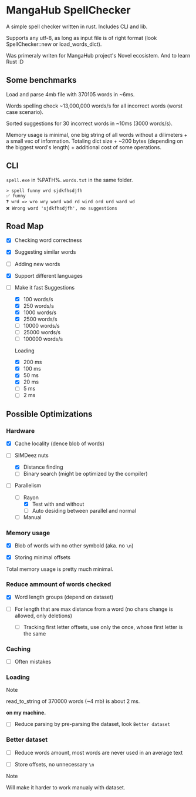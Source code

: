 # MangaHub SpellChecker

A simple spell checker written in rust. Includes CLI and lib.

Supports any utf-8, as long as input file is of right format (look SpellChecker::new or load_words_dict).

Was primeraly writen for MangaHub project's Novel ecosistem. And to learn Rust :D

## Some benchmarks

Load and parse 4mb file with 370105 words in ~6ms.

Words spelling check ~13,000,000 words/s for all incorrect words (worst case scenario).

Sorted suggestions for 30 incorrect words in ~10ms (3000 words/s).

Memory usage is minimal, one big string of all words without a dilimeters + a small vec of information.
Totaling dict size + ~200 bytes (depending on the biggest word's length) + additional cost of some operations.

## CLI

`spell.exe` in %PATH%. `words.txt` in the same folder.

```shell
> spell funny wrd sjdkfhsdjfh
✅ funny
❓ wrd => wro wry word wad rd wird ord urd ward wd
❌ Wrong word 'sjdkfhsdjfh', no suggestions
```

## Road Map

- [x] Checking word correctness

- [x] Suggesting similar words

- [ ] Adding new words

- [x] Support different languages

- [ ] Make it fast
  Suggestions
  - [x] 100 words/s
  - [x] 250 words/s
  - [x] 1000 words/s
  - [x] 2500 words/s
  - [ ] 10000 words/s
  - [ ] 25000 words/s
  - [ ] 100000 words/s

  Loading
  - [x] 200 ms
  - [x] 100 ms
  - [x] 50 ms
  - [x] 20 ms
  - [ ] 5 ms
  - [ ] 2 ms

## Possible Optimizations

### Hardware

- [x] Cache locality (dence blob of words)

- [ ] SIMDeez nuts
  - [x] Distance finding
  - [ ] Binary search (might be optimized by the compiler)

- [ ] Parallelism
  - [ ] Rayon
    - [x] Test with and without
    - [ ] Auto desiding between parallel and normal
  - [ ] Manual

### Memory usage

- [x] Blob of words with no other symbold (aka. no `\n`)

- [x] Storing minimal offsets

Total memory usage is pretty much minimal.

### Reduce ammount of words checked

- [x] Word length groups (depend on dataset)

- [ ] For length that are max distance from a word (no chars change is allowed, only deletions)
  - [ ] Tracking first letter offsets, use only the once, whose first letter is the same

### Caching

- [ ] Often mistakes

### Loading

> [!NOTE]
> read_to_string of 370000 words (~4 mb) is about 2 ms.
>
> **on my machine.**

- [ ] Reduce parsing by pre-parsing the dataset, look `Better dataset`

### Better dataset

- [ ] Reduce words amount, most words are never used in an average text

- [ ] Store offsets, no unnecessary `\n`

> [!NOTE]
> Will make it harder to work manualy with dataset.
